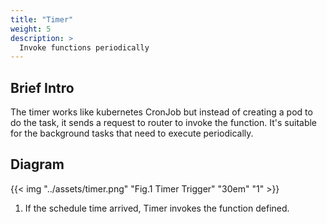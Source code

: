 ```yaml
---
title: "Timer"
weight: 5
description: >
  Invoke functions periodically
---
```


## Brief Intro

The timer works like kubernetes CronJob but instead of creating a pod to do the task, it sends a request to router to invoke the function.
It's suitable for the background tasks that need to execute periodically.

## Diagram

{{< img "../assets/timer.png" "Fig.1 Timer Trigger" "30em" "1" >}}

1. If the schedule time arrived, Timer invokes the function defined.
